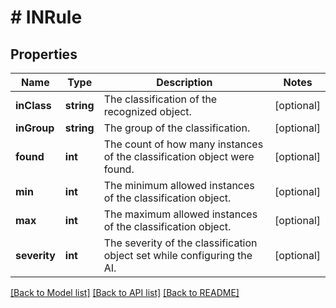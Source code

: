 # # INRule

## Properties

Name | Type | Description | Notes
------------ | ------------- | ------------- | -------------
**inClass** | **string** | The classification of the recognized object. | [optional] 
**inGroup** | **string** | The group of the classification. | [optional] 
**found** | **int** | The count of how many instances of the classification object were found. | [optional] 
**min** | **int** | The minimum allowed instances of the classification object. | [optional] 
**max** | **int** | The maximum allowed instances of the classification object. | [optional] 
**severity** | **int** | The severity of the classification object set while configuring the AI. | [optional] 

[[Back to Model list]](../../README.md#documentation-for-models) [[Back to API list]](../../README.md#documentation-for-api-endpoints) [[Back to README]](../../README.md)


